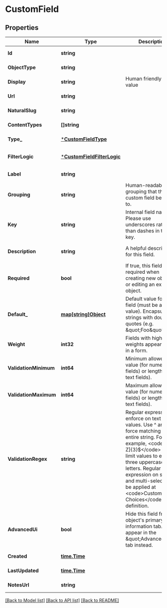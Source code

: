 # CustomField

## Properties
Name | Type | Description | Notes
------------ | ------------- | ------------- | -------------
**Id** | **string** |  | [default to null]
**ObjectType** | **string** |  | [default to null]
**Display** | **string** | Human friendly display value | [default to null]
**Url** | **string** |  | [default to null]
**NaturalSlug** | **string** |  | [default to null]
**ContentTypes** | **[]string** |  | [default to null]
**Type_** | [***CustomFieldType**](CustomField_type.md) |  | [default to null]
**FilterLogic** | [***CustomFieldFilterLogic**](CustomField_filter_logic.md) |  | [optional] [default to null]
**Label** | **string** |  | [default to null]
**Grouping** | **string** | Human-readable grouping that this custom field belongs to. | [optional] [default to null]
**Key** | **string** | Internal field name. Please use underscores rather than dashes in this key. | [optional] [default to null]
**Description** | **string** | A helpful description for this field. | [optional] [default to null]
**Required** | **bool** | If true, this field is required when creating new objects or editing an existing object. | [optional] [default to null]
**Default_** | [**map[string]Object**](.md) | Default value for the field (must be a JSON value). Encapsulate strings with double quotes (e.g. \&quot;Foo\&quot;). | [optional] [default to null]
**Weight** | **int32** | Fields with higher weights appear lower in a form. | [optional] [default to null]
**ValidationMinimum** | **int64** | Minimum allowed value (for numeric fields) or length (for text fields). | [optional] [default to null]
**ValidationMaximum** | **int64** | Maximum allowed value (for numeric fields) or length (for text fields). | [optional] [default to null]
**ValidationRegex** | **string** | Regular expression to enforce on text field values. Use ^ and $ to force matching of entire string. For example, &lt;code&gt;^[A-Z]{3}$&lt;/code&gt; will limit values to exactly three uppercase letters. Regular expression on select and multi-select will be applied at &lt;code&gt;Custom Field Choices&lt;/code&gt; definition. | [optional] [default to null]
**AdvancedUi** | **bool** | Hide this field from the object&#x27;s primary information tab. It will appear in the \&quot;Advanced\&quot; tab instead. | [optional] [default to null]
**Created** | [**time.Time**](time.Time.md) |  | [default to null]
**LastUpdated** | [**time.Time**](time.Time.md) |  | [default to null]
**NotesUrl** | **string** |  | [default to null]

[[Back to Model list]](../README.md#documentation-for-models) [[Back to API list]](../README.md#documentation-for-api-endpoints) [[Back to README]](../README.md)

